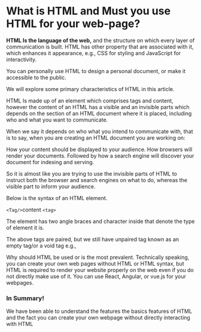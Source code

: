 # What is HTML and Must you use HTML for your web-page? 

**HTML Is the language of the web,** and the structure on which every layer of communication is built. HTML has other property that are associated with it, which enhances it appearance, e.g., CSS for styling and JavaScript for interactivity. 

You can personally use HTML to design a personal document, or make it accessible to the public. 

We will explore some primary characteristics of HTML in this article. 

HTML Is made up of an element which comprises tags and content, however the content of an HTML has a visible and an invisible parts which depends on the section of an HTML document where it is placed, including who and what you want to communicate. 

When we say it depends on who what you intend to communicate with, that is to say, when you are creating an HTML document you are working on: 

 How your content should be displayed to your audience. 
How browsers will render your documents. Followed by how a search engine will discover your document for indexing and serving.

 So it is almost like you are trying to use the invisible parts of HTML to instruct both the browser and search engines on what to do, whereas the visible part to inform your audience. 

Below is the syntax of an HTML element.
 
`<Tag/>`content `<tag>` 

The element has two angle braces and character inside that denote the type of element it is. 

The above tags are paired, but we still have unpaired tag known as an empty tag/or a void tag e.g., <br /> 

Why should HTML be used or is the most prevalent. 
Technically speaking, you can create your own web pages without HTML or HTML syntax, but HTML is required to render your website properly on the web even if you do not directly make use of it. You can use React, Angular, or vue.js for your webpages. 

### In Summary! 

We have been able to understand the features the basics features of HTML and the fact you can create your own webpage without directly interacting with HTML 
    
